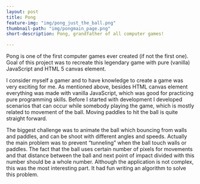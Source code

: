 ```yaml
---
layout: post
title: Pong
feature-img: "img/pong_just_the_ball.png"
thumbnail-path: "img/pongmain_page.png"
short-description: Pong, grandfather of all computer games!

---
```

Pong is one of the first computer games ever created (if not the first one). Goal of this project was to recreate this legendary game with pure (vanilla) JavaScript and HTML 5 canvas element.  

I consider myself a gamer and to have knowledge to create a game was very exciting for me.  As mentioned above, besides HTML canvas element everything was made with vanilla JavaScript, which was good for practicing pure programming skills. Before I started with development I developed scenarios that can occur while somebody playing the game, which is mostly related to movement of the ball. Moving paddles to hit the ball is quite straight forward.   

The biggest challenge was to animate the ball which bouncing from walls and paddles, and can be shoot with different angles and speeds. Actually the main problem was to prevent “tunneling” when the ball touch walls or paddles. The fact that the ball uses certain number of pixels for movements and that distance between the ball and next point of impact divided with this number should be a whole number. Although the application is not complex, this was the most interesting part. It had fun writing an algorithm to solve this problem.  

